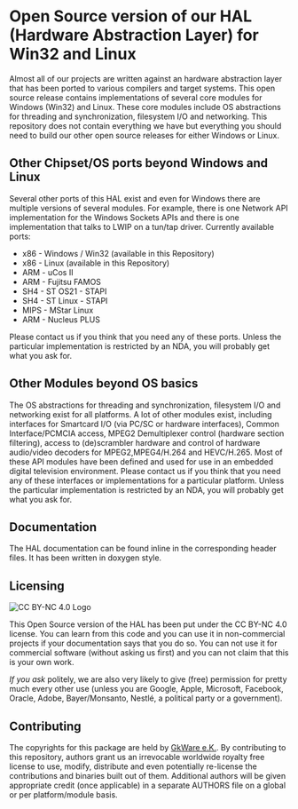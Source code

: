 # Open Source version of our HAL (Hardware Abstraction Layer) for Win32 and Linux
Almost all of our projects are written against an hardware abstraction layer that has been ported to various compilers and target systems. This open source release contains implementations of several core modules for Windows (Win32) and Linux. These core modules include OS abstractions for threading and synchronization, filesystem I/O and networking.
This repository does not contain everything we have but everything you should need to build our other open source releases for either Windows or Linux.

## Other Chipset/OS ports beyond Windows and Linux
Several other ports of this HAL exist and even for Windows there are multiple versions of several modules. For example, there is one Network API implementation for the Windows Sockets APIs and there is one implementation that talks to LWIP on a tun/tap driver. 
Currently available ports:
* x86 - Windows / Win32 (available in this Repository)
* x86 - Linux (available in this Repository)
* ARM - uCos II
* ARM - Fujitsu FAMOS
* SH4 - ST OS21 - STAPI
* SH4 - ST Linux - STAPI
* MIPS - MStar Linux
* ARM - Nucleus PLUS

Please contact us if you think that you need any of these ports. Unless the particular implementation is restricted by an NDA, you will probably get what you ask for.

## Other Modules beyond OS basics
The OS abstractions for threading and synchronization, filesystem I/O and networking exist for all platforms. A lot of other modules exist, including interfaces for Smartcard I/O (via PC/SC or hardware interfaces), Common Interface/PCMCIA access, MPEG2 Demultiplexer control (hardware section filtering), access to (de)scrambler hardware and control of hardware audio/video decoders for MPEG2,MPEG4/H.264 and HEVC/H.265. Most of these API modules have been defined and used for use in an embedded digital television environment.
Please contact us if you think that you need any of these interfaces or implementations for a particular platform. Unless the particular implementation is restricted by an NDA, you will probably get what you ask for.

## Documentation
The HAL documentation can be found inline in the corresponding header files.
It has been written in doxygen style.

## Licensing
![CC BY-NC 4.0 Logo](https://i.creativecommons.org/l/by-nc/4.0/88x31.png)

This Open Source version of the HAL has been put under the CC BY-NC 4.0 license.
You can learn from this code and you can use it in non-commercial projects if your documentation says that you do so. You can not use it for commercial software (without asking us first) and you can not claim that this is your own work.

*If you ask* politely, we are also very likely to give (free) permission for pretty much every other use (unless you are Google, Apple, Microsoft, Facebook, Oracle, Adobe, Bayer/Monsanto, Nestlé, a political party or a government).

## Contributing
The copyrights for this package are held by [GkWare e.K.](https://www.gkware.com).
By contributing to this repository, authors grant us an irrevocable worldwide royalty free license to use, modify, distribute and even potentially re-license the contributions and binaries built out of them. Additional authors will be given appropriate credit (once applicable) in a separate AUTHORS file on a global or per platform/module basis.
